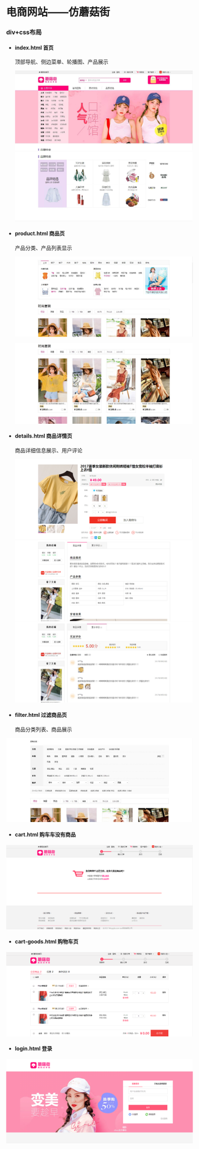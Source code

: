 # 电商网站——仿蘑菇街
### div+css布局 <br>
* #### index.html  首页<br>
  顶部导航、侧边菜单、轮播图、产品展示
  
  ![Image text](https://raw.githubusercontent.com/zhao-bi-han/My-project/master/%E7%94%B5%E5%95%86%E7%BD%91%E7%AB%99%E4%BB%BF%E8%98%91%E8%8F%87%E8%A1%97/readmeImg/index1.jpg)
   ![Image text](https://raw.githubusercontent.com/zhao-bi-han/My-project/master/%E7%94%B5%E5%95%86%E7%BD%91%E7%AB%99%E4%BB%BF%E8%98%91%E8%8F%87%E8%A1%97/readmeImg/index2.jpg)
* #### product.html 商品页<br>
  产品分类、产品列表显示
  
  ![Image text](https://raw.githubusercontent.com/zhao-bi-han/My-project/master/%E7%94%B5%E5%95%86%E7%BD%91%E7%AB%99%E4%BB%BF%E8%98%91%E8%8F%87%E8%A1%97/readmeImg/product1.jpg)
  
  ![Image text](https://raw.githubusercontent.com/zhao-bi-han/My-project/master/%E7%94%B5%E5%95%86%E7%BD%91%E7%AB%99%E4%BB%BF%E8%98%91%E8%8F%87%E8%A1%97/readmeImg/product2.jpg)
* #### details.html 商品详情页<br>
  商品详细信息展示、用户评论
  
   ![Image text](https://raw.githubusercontent.com/zhao-bi-han/My-project/master/%E7%94%B5%E5%95%86%E7%BD%91%E7%AB%99%E4%BB%BF%E8%98%91%E8%8F%87%E8%A1%97/readmeImg/details1.png)
   ![Image text](https://raw.githubusercontent.com/zhao-bi-han/My-project/master/%E7%94%B5%E5%95%86%E7%BD%91%E7%AB%99%E4%BB%BF%E8%98%91%E8%8F%87%E8%A1%97/readmeImg/details2.png)
    ![Image text](https://raw.githubusercontent.com/zhao-bi-han/My-project/master/%E7%94%B5%E5%95%86%E7%BD%91%E7%AB%99%E4%BB%BF%E8%98%91%E8%8F%87%E8%A1%97/readmeImg/details3.jpg)
* #### filter.html 过滤商品页<br>
  商品分类列表、商品展示
  
 ![Image text](https://raw.githubusercontent.com/zhao-bi-han/My-project/master/%E7%94%B5%E5%95%86%E7%BD%91%E7%AB%99%E4%BB%BF%E8%98%91%E8%8F%87%E8%A1%97/readmeImg/filter.jpg)
* #### cart.html 购车车没有商品<br>

![Image text](https://raw.githubusercontent.com/zhao-bi-han/My-project/master/%E7%94%B5%E5%95%86%E7%BD%91%E7%AB%99%E4%BB%BF%E8%98%91%E8%8F%87%E8%A1%97/readmeImg/cart.png)
* #### cart-goods.html  购物车页<br>

![Image text](https://raw.githubusercontent.com/zhao-bi-han/My-project/master/%E7%94%B5%E5%95%86%E7%BD%91%E7%AB%99%E4%BB%BF%E8%98%91%E8%8F%87%E8%A1%97/readmeImg/cart-goods.png)
* #### login.html  登录

![Image text](https://raw.githubusercontent.com/zhao-bi-han/My-project/master/%E7%94%B5%E5%95%86%E7%BD%91%E7%AB%99%E4%BB%BF%E8%98%91%E8%8F%87%E8%A1%97/readmeImg/login.png)
